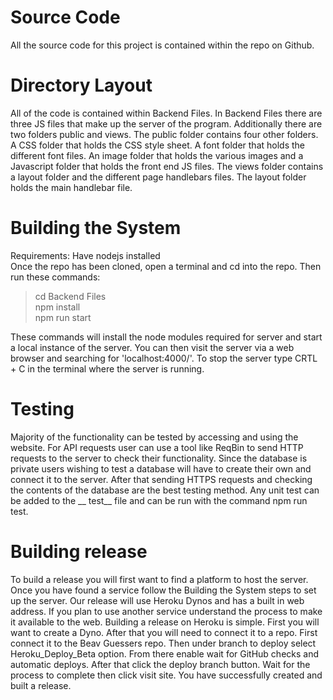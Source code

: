 # Source Code
All the source code for this project is contained within the repo on Github. 

# Directory Layout
All of the code is contained within Backend Files. In Backend Files there are three JS files that make up the server of the program. Additionally there are two folders public and views. The public folder contains four other folders. A CSS folder that holds the CSS style sheet. A font folder that holds the different font files. An image folder that holds the various images and a Javascript folder that holds the front end JS files. The views folder contains a layout folder and the different page handlebars files. The layout folder holds the main handlebar file.

# Building the System
Requirements: Have nodejs installed  
Once the repo has been cloned, open a terminal and cd into the repo. Then run these commands:  
>cd Backend Files  
>npm install  
>npm run start  
  
These commands will install the node modules required for server and start a local instance of the server. You can then visit the server via a web browser and searching for 'localhost:4000/'. To stop the server type CRTL + C in the terminal where the server is running.

# Testing
Majority of the functionality can be tested by accessing and using the website. For API requests user can use a tool like ReqBin to send HTTP requests to the server to check their functionality. Since the database is private users wishing to test a database will have to create their own and connect it to the server. After that sending HTTPS requests and checking the contents of the database are the best testing method. Any unit test can be added to the __ test__ file and can be run with the command npm run test.

# Building release
To build a release you will first want to find a platform to host the server. Once you have found a service follow the Building the System steps to set up the server. Our release will use Heroku Dynos and has a built in web address. If you plan to use another service understand the process to make it available to the web. Building a release on Heroku is simple. First you will want to create a Dyno. After that you will need to connect it to a repo. First connect it to the Beav Guessers repo. Then under branch to deploy select Heroku_Deploy_Beta option. From there enable wait for GitHub checks and automatic deploys. After that click the deploy branch button. Wait for the process to complete then click visit site. You have successfully created and built a release. 
